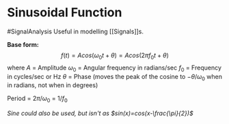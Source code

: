 # Sinusoidal Function
#SignalAnalysis 
Useful in modelling [[Signals]]s.

**Base form:**
$$
f(t)=Acos(\omega_0t+\theta)=Acos(2\pi f_0t+\theta)
$$
where
$A$ = Amplitude
$\omega_0$ =  Angular frequency in radians/sec
$f_0$ = Frequency in cycles/sec or Hz
$\theta$ = Phase (moves the peak of the cosine to $-\theta/\omega_0$ when in radians, not when in degrees)

Period = $2\pi/\omega_0$ = $1/f_0$

*Sine could also be used, but isn't as $sin(x)=cos(x-\frac{\pi}{2})$*